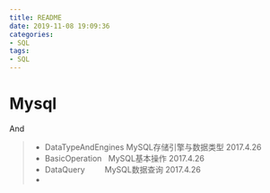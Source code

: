 ```yaml
---
title: README
date: 2019-11-08 19:09:36
categories:
- SQL
tags:
- SQL
---
```


# Mysql
And
> - DataTypeAndEngines MySQL存储引擎与数据类型  2017.4.26  
> - BasicOperation     MySQL基本操作  2017.4.26  
> - DataQuery          MySQL数据查询  2017.4.26  
> - 
